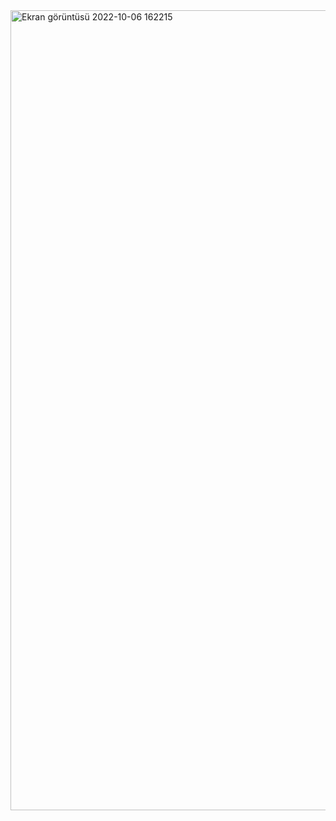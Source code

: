<img width="1280" alt="Ekran görüntüsü 2022-10-06 162215" src="https://user-images.githubusercontent.com/55911470/194325183-65b0f40e-c1d6-4a88-b250-474d769d4bf9.png">
